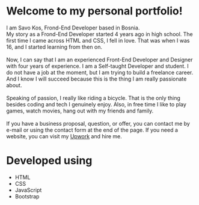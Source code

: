 # Welcome to my personal portfolio!<br>
I am Savo Kos, Frond-End Developer based in Bosnia. <br />
              My story as a Frond-End Developer started 4 years ago in high
              school. The first time I came across HTML and CSS, I fell in love.
              That was when I was 16, and I started learning from then on.
              <br /><br />
              Now, I can say that I am an experienced Front-End Developer and
              Designer with four years of experience. I am a Self-taught
              Developer and student. I do not have a job at the moment, but I am
              trying to build a freelance career. And I know I will succeed
              because this is the thing I am really passionate about.
              <br /><br />
              Speaking of passion, I really like riding a bicycle. That is the
              only thing besides coding and tech I genuinely enjoy. Also, in
              free time I like to play games, watch movies, hang out with my
              friends and family.
              <br /><br />
              If you have a business proposal, question, or offer, you can
              contact me by e-mail or using the contact form at the end of the
              page. If you need a website, you can visit my
              <a
                href="https://www.upwork.com/freelancers/~012978ecc0fca95fd8"
                target="_blank"
                >Upwork</a
              >
              and hire me.

# Developed using

- HTML
- CSS
- JavaScript
- Bootstrap

